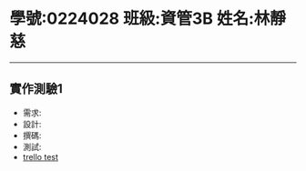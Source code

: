 # 學號:0224028 班級:資管3B 姓名:林靜慈 #

----------
## 實作測驗1 ##
- 需求:
- 設計:
- 撰碼: 
- 測試:
- [trello test](https://trello.com/b/qMjrprZE/test)